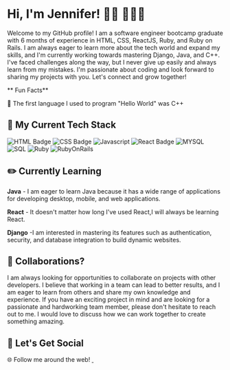# Hi, I'm Jennifer! 👋🏾 👩🏾‍💻

Welcome to my GitHub profile! I am a software engineer bootcamp graduate with 6 months of experience in HTML, CSS, ReactJS, Ruby, and Ruby on Rails. I am always eager to learn more about the tech world and expand my skills, and I'm currently working towards mastering Django, Java, and C++. I've faced challenges along the way, but I never give up easily and always learn from my mistakes. I'm passionate about coding and look forward to sharing my projects with you. Let's connect and grow together!


** Fun Facts**

🌟  The first language I used to program "Hello World" was C++

## 🔨 My Current Tech Stack
![HTML Badge](https://img.shields.io/badge/HTML5-E34F26?style=for-the-badge&logo=html5&logoColor=white)
![CSS Badge](https://img.shields.io/badge/CSS3-1572B6?style=for-the-badge&logo=css3&logoColor=white)
![Javascript](https://img.shields.io/badge/JavaScript-F7DF1E?style=for-the-badge&logo=javascript&logoColor=black)
![React Badge](https://img.shields.io/badge/React-20232A?style=for-the-badge&logo=react&logoColor=61DAFB)
![MYSQL](https://img.shields.io/badge/MySQL-005C84?style=for-the-badge&logo=mysql&logoColor=white)
![SQL](https://img.shields.io/badge/SQLite-07405E?style=for-the-badge&logo=sqlite&logoColor=white)
![Ruby](https://img.shields.io/badge/Ruby-CC342D?style=for-the-badge&logo=ruby&logoColor=white)
![RubyOnRails](https://img.shields.io/badge/Ruby_on_Rails-CC0000?style=for-the-badge&logo=ruby-on-rails&logoColor=white)

## ✏️ Currently Learning
**Java** -  I am eager to learn Java because it has a wide range of applications for developing desktop, mobile, and web applications. 

**React** - It doesn't matter how long I've used React,I will always be learning React.

**Django** -I am interested in mastering its features such as authentication, security, and database integration to build dynamic websites.

## 🥳 Collaborations?
I am always looking for opportunities to collaborate on projects with other developers. I believe that working in a team can lead to better results, and I am eager to learn from others and share my own knowledge and experience. If you have an exciting project in mind and are looking for a passionate and hardworking team member, please don't hesitate to reach out to me. I would love to discuss how we can work together to create something amazing.

## 🥳 Let's Get Social
🌐 Follow me around the web!
<a href="https://twitter.com/jen_z_z">
  <img
       src="https://img.shields.io/badge/Twitter-1DA1F2?style=for-the-badge&logo=twitter&logoColor=white" 
       alt="">
  <a/>
<a href="https://www.linkedin.com/in/jennifer-sammy-236b21217/">
  <img
       src="https://img.shields.io/badge/LinkedIn-0077B5?style=for-the-badge&logo=linkedin&logoColor=white" 
       alt="">
  <a/>  
  


<!--
**jenna-lab/jenna-lab** is a ✨ _special_ ✨ repository because its `README.md` (this file) appears on your GitHub profile.

Here are some ideas to get you started:

- 🔭 I’m currently working on ...
- 🌱 I’m currently learning ...
- 👯 I’m looking to collaborate on ...
- 🤔 I’m looking for help with ...
- 💬 Ask me about ...
- 📫 How to reach me: ...
- 😄 Pronouns: ...
- ⚡ Fun fact: ...
-->
